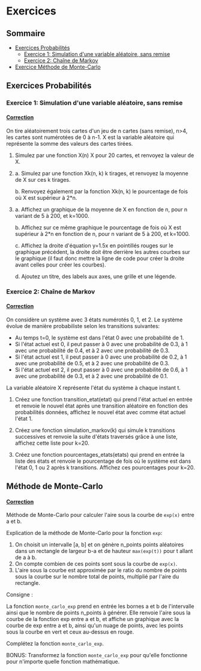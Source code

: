 # Exercices

## Sommaire
- [Exercices Probabilités](#exercices-probabilit%C3%A9s)
    - [Exercice 1: Simulation d'une variable aléatoire, sans remise](#exercice-1-simulation-dune-variable-al%C3%A9atoire-sans-remise)
    - [Exercice 2: Chaîne de Markov](#exercice-2-cha%C3%AEne-de-markov)
- [Exercice Méthode de Monte-Carlo](#m%C3%A9thode-de-monte-carlo)

## Exercices Probabilités

### Exercice 1: Simulation d'une variable aléatoire, sans remise

#### [Correction](https://github.com/Eagle57f/ECG1_Info/blob/main/Ressources-Exercices-Corrections/Exercices/Exercice%20Probabilit%C3%A9s%201.py)

On tire aléatoirement trois cartes d'un jeu de n cartes (sans remise), n>4, les cartes sont numérotées de 0 à n-1. X est la variable aléatoire qui représente la somme des valeurs des cartes tirées.

1) Simulez par une fonction X(n) X pour 20 cartes, et renvoyez la valeur de X.

2) a. Simulez par une fonction Xk(n, k) k tirages, et renvoyez la moyenne de X sur ces k tirages.

   b. Renvoyez également par la fonction Xk(n, k) le pourcentage de fois où X est supérieur à 2*n.

3) a. Affichez un graphique de la moyenne de X en fonction de n, pour n variant de 5 à 200, et k=1000.

   b. Affichez sur ce même graphique le pourcentage de fois où X est supérieur à 2*n en fonction de n, pour n variant de 5 à 200, et k=1000.

   c. Affichez la droite d'équation y=1.5x en pointillés rouges sur le graphique précédent, la droite doit être derrière les autres courbes sur le graphique (il faut donc mettre la ligne de code pour créer la droite avant celles pour créer les courbes).

   d. Ajoutez un titre, des labels aux axes, une grille et une légende.


### Exercice 2: Chaîne de Markov

#### [Correction](https://github.com/Eagle57f/ECG1_Info/blob/main/Ressources-Exercices-Corrections/Exercices/Exercice%20Probabilit%C3%A9s%202.py)

  On considère un système avec 3 états numérotés 0, 1, et 2. Le système évolue de manière probabiliste selon les transitions suivantes:
  - Au temps t=0, le système est dans l'état 0 avec une probabilité de 1.
  - Si l'état actuel est 0, il peut passer à 0 avec une probabilité de 0.3, à 1 avec une probabilité de 0.4, et à 2 avec une probabilité de 0.3.
  - Si l'état actuel est 1, il peut passer à 0 avec une probabilité de 0.2, à 1 avec une probabilité de 0.5, et à 2 avec une probabilité de 0.3.
  - Si l'état actuel est 2, il peut passer à 0 avec une probabilité de 0.6, à 1 avec une probabilité de 0.3, et à 2 avec une probabilité de 0.1.

  La variable aléatoire X représente l'état du système à chaque instant t.

1) Créez une fonction transition_etat(etat) qui prend l'état actuel en entrée et renvoie le nouvel état après une transition aléatoire en fonction des probabilités données, affichez le nouvel état avec comme état actuel l'état 1.

2) Créez une fonction simulation_markov(k) qui simule k transitions successives et renvoie la suite d'états traversés grâce à une liste, affichez cette liste pour k=20.

3) Créez une fonction pourcentages_etats(etats) qui prend en entrée la liste des états et renvoie le pourcentage de fois où le système est dans l'état 0, 1 ou 2 après k transitions. Affichez ces pourcentages pour k=20.


## Méthode de Monte-Carlo

#### [Correction](https://github.com/Eagle57f/ECG1_Info/blob/main/Ressources-Exercices-Corrections/Exercices/Exercice%20M%C3%A9thode%20de%20Monte-Carlo.py)

Méthode de Monte-Carlo pour calculer l'aire sous la courbe de `exp(x)` entre a et b.


Explication de la méthode de Monte-Carlo pour la fonction `exp`:
1. On choisit un intervalle [a, b] et on génère n_points points aléatoires dans un rectangle de largeur b-a et de hauteur `max(exp(t))` pour t allant de a à b.
2. On compte combien de ces points sont sous la courbe de `exp(x)`.
3. L'aire sous la courbe est approximée par le ratio du nombre de points sous la courbe sur le nombre total de points, multiplié par l'aire du rectangle.

Consigne :

La fonction `monte_carlo_exp` prend en entrée les bornes a et b de l'intervalle ainsi que le nombre de points n_points à générer. Elle renvoie l'aire sous la courbe de la fonction exp entre a et b, et affiche un graphique avec la courbe de exp entre a et b, ainsi qu'un nuage de points, avec les points sous la courbe en vert et ceux au-dessus en rouge.

Complétez la fonction `monte_carlo_exp`.

BONUS: Transformez la fonction `monte_carlo_exp` pour qu'elle fonctionne pour n'importe quelle fonction mathématique.